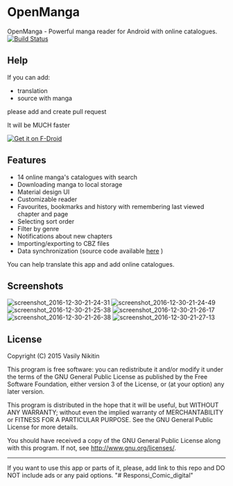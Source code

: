 # OpenManga

OpenManga - Powerful manga reader for Android with online catalogues.
[![Build Status](https://travis-ci.org/nv95/OpenManga.svg?branch=master)](https://travis-ci.org/nv95/OpenManga)

## Help
If you can add:
- translation
- source with manga

please add and create pull request

It will be MUCH faster


[![Get it on F-Droid](https://cloud.githubusercontent.com/assets/8948226/22860847/7476f5c4-f112-11e6-9031-5ac233d26678.png)](https://f-droid.org/repository/browse/?fdid=org.nv95.openmanga)

## Features
 - 14 online manga's catalogues with search
 - Downloading manga to local storage
 - Material design UI
 - Customizable reader
 - Favourites, bookmarks and history with remembering last viewed chapter and page
 - Selecting sort order
 - Filter by genre
 - Notifications about new chapters
 - Importing/exporting to CBZ files
 - Data synchronization (source code available [here](https://github.com/nv95/OpenManga-sync) )
 
You can help translate this app and add online catalogues.

## Screenshots

![screenshot_2016-12-30-21-24-31](https://cloud.githubusercontent.com/assets/8948226/21576637/ee62bed0-cf3f-11e6-8e59-a68d5f61b217.png)
![screenshot_2016-12-30-21-24-49](https://cloud.githubusercontent.com/assets/8948226/21576638/eea8c8c6-cf3f-11e6-9b6b-3e42e793a5c1.png)
![screenshot_2016-12-30-21-25-38](https://cloud.githubusercontent.com/assets/8948226/21576639/eeaa76a8-cf3f-11e6-90ec-1ec37d2a2dce.png)
![screenshot_2016-12-30-21-26-17](https://cloud.githubusercontent.com/assets/8948226/21576642/ef540e2a-cf3f-11e6-9aef-cd3aeb845aea.png)
![screenshot_2016-12-30-21-26-38](https://cloud.githubusercontent.com/assets/8948226/21576640/ef35288e-cf3f-11e6-822e-abefe873f6aa.png)
![screenshot_2016-12-30-21-27-13](https://cloud.githubusercontent.com/assets/8948226/21576641/ef355192-cf3f-11e6-8a0e-4eb44d2a13c2.png)

## License

Copyright (C) 2015 Vasily Nikitin

This program is free software: you can redistribute it and/or modify it under the terms of the GNU General Public License as published by the Free Software Foundation, either version 3 of the License, or (at your option) any later version.

This program is distributed in the hope that it will be useful, but WITHOUT ANY WARRANTY; without even the implied warranty of MERCHANTABILITY or FITNESS FOR A PARTICULAR PURPOSE. See the GNU General Public License for more details.

You should have received a copy of the GNU General Public License along with this program. If not, see http://www.gnu.org/licenses/.

---


If you want to use this app or parts of it, please, add link to this repo and DO NOT include ads or any paid options.
"# Responsi_Comic_digital" 
